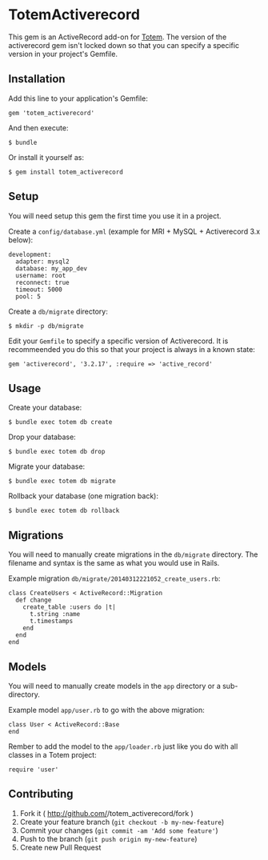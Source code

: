 # TotemActiverecord

This gem is an ActiveRecord add-on for [Totem](https://github.com/chadrem/totem).
The version of the activerecord gem isn't locked down so that you can specify a specific version in your project's Gemfile.

## Installation

Add this line to your application's Gemfile:

    gem 'totem_activerecord'

And then execute:

    $ bundle

Or install it yourself as:

    $ gem install totem_activerecord

## Setup

You will need setup this gem the first time you use it in a project.

Create a `config/database.yml` (example for MRI + MySQL + Activerecord 3.x below):

    development:
      adapter: mysql2
      database: my_app_dev
      username: root
      reconnect: true
      timeout: 5000
      pool: 5

Create a `db/migrate` directory:

    $ mkdir -p db/migrate

Edit your `Gemfile` to specify a specific version of Activerecord.
It is recommeended you do this so that your project is always in a known state:

    gem 'activerecord', '3.2.17', :require => 'active_record'

## Usage

Create your database:

    $ bundle exec totem db create

Drop your database:

    $ bundle exec totem db drop

Migrate your database:

    $ bundle exec totem db migrate

Rollback your database (one migration back):

    $ bundle exec totem db rollback

## Migrations

You will need to manually create migrations in the `db/migrate` directory.
The filename and syntax is the same as what you would use in Rails.

Example migration `db/migrate/20140312221052_create_users.rb`:

    class CreateUsers < ActiveRecord::Migration
      def change
        create_table :users do |t|
          t.string :name
          t.timestamps
        end
      end
    end

## Models

You will need to manually create models in the `app` directory or a sub-directory.

Example model `app/user.rb` to go with the above migration:

    class User < ActiveRecord::Base
    end

Rember to add the model to the `app/loader.rb` just like you do with all classes in a Totem project:

    require 'user'

## Contributing

1. Fork it ( http://github.com/<my-github-username>/totem_activerecord/fork )
2. Create your feature branch (`git checkout -b my-new-feature`)
3. Commit your changes (`git commit -am 'Add some feature'`)
4. Push to the branch (`git push origin my-new-feature`)
5. Create new Pull Request

